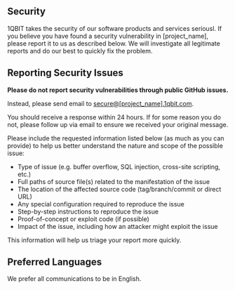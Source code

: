 ## Security

1QBIT takes the security of our software products and services seriousl. If you believe you have found a security vulnerability in [project_name], please report it to us as described below. We will investigate all legitimate reports and do our best to quickly fix the problem.

## Reporting Security Issues

**Please do not report security vulnerabilities through public GitHub issues.**

Instead, please send email to [secure@[project_name].1qbit.com](secure@[project_name].1qbit.com).

You should receive a response within 24 hours. If for some reason you do not, please follow up via email to ensure we received your original message.

Please include the requested information listed below (as much as you can provide) to help us better understand the nature and scope of the possible issue:

  * Type of issue (e.g. buffer overflow, SQL injection, cross-site scripting, etc.)
  * Full paths of source file(s) related to the manifestation of the issue
  * The location of the affected source code (tag/branch/commit or direct URL)
  * Any special configuration required to reproduce the issue
  * Step-by-step instructions to reproduce the issue
  * Proof-of-concept or exploit code (if possible)
  * Impact of the issue, including how an attacker might exploit the issue

This information will help us triage your report more quickly.

## Preferred Languages

We prefer all communications to be in English.
